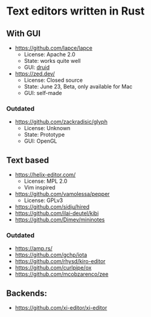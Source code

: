 # Text editors written in Rust

## With GUI

- https://github.com/lapce/lapce
  - License: Apache 2.0
  - State: works quite well
  - GUI: [druid](https://github.com/linebender/druid)
- https://zed.dev/
  - License: Closed source
  - State: June 23, Beta, only available for Mac
  - GUI: self-made

### Outdated

- https://github.com/zackradisic/glyph
  - License: Unknown
  - State: Prototype
  - GUI: OpenGL

## Text based

- https://helix-editor.com/
  - License: MPL 2.0
  - Vim inspired
- https://github.com/vamolessa/pepper
  - License: GPLv3
- https://github.com/sidju/hired
- https://github.com/ilai-deutel/kibi
- https://github.com/Dimev/mininotes

### Outdated

- https://amp.rs/
- https://github.com/gchp/iota
- https://github.com/rhysd/kiro-editor
- https://github.com/curlpipe/ox
- https://github.com/mcobzarenco/zee

## Backends:

- https://github.com/xi-editor/xi-editor
